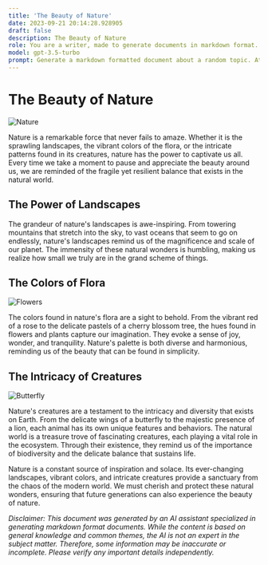 ```yaml
---
title: 'The Beauty of Nature'
date: 2023-09-21 20:14:28.928905
draft: false
description: The Beauty of Nature
role: You are a writer, made to generate documents in markdown format. It is very important that all of the documents you generate are in valid markdown format.
model: gpt-3.5-turbo
prompt: Generate a markdown formatted document about a random topic. At the bottom, include a disclaimer explaining that the document was generated by you. The first line of the document should be the title. Make sure that the entire document is in proper markdown format, using a mix of various tags to make the document visually appealing.
---
```


# The Beauty of Nature

![Nature](https://example.com/nature.jpg)

Nature is a remarkable force that never fails to amaze. Whether it is the sprawling landscapes, the vibrant colors of the flora, or the intricate patterns found in its creatures, nature has the power to captivate us all. Every time we take a moment to pause and appreciate the beauty around us, we are reminded of the fragile yet resilient balance that exists in the natural world.

## The Power of Landscapes

The grandeur of nature's landscapes is awe-inspiring. From towering mountains that stretch into the sky, to vast oceans that seem to go on endlessly, nature's landscapes remind us of the magnificence and scale of our planet. The immensity of these natural wonders is humbling, making us realize how small we truly are in the grand scheme of things.

## The Colors of Flora

![Flowers](https://example.com/flowers.jpg)

The colors found in nature's flora are a sight to behold. From the vibrant red of a rose to the delicate pastels of a cherry blossom tree, the hues found in flowers and plants capture our imagination. They evoke a sense of joy, wonder, and tranquility. Nature's palette is both diverse and harmonious, reminding us of the beauty that can be found in simplicity.

## The Intricacy of Creatures

![Butterfly](https://example.com/butterfly.jpg)

Nature's creatures are a testament to the intricacy and diversity that exists on Earth. From the delicate wings of a butterfly to the majestic presence of a lion, each animal has its own unique features and behaviors. The natural world is a treasure trove of fascinating creatures, each playing a vital role in the ecosystem. Through their existence, they remind us of the importance of biodiversity and the delicate balance that sustains life.

Nature is a constant source of inspiration and solace. Its ever-changing landscapes, vibrant colors, and intricate creatures provide a sanctuary from the chaos of the modern world. We must cherish and protect these natural wonders, ensuring that future generations can also experience the beauty of nature.

*Disclaimer: This document was generated by an AI assistant specialized in generating markdown format documents. While the content is based on general knowledge and common themes, the AI is not an expert in the subject matter. Therefore, some information may be inaccurate or incomplete. Please verify any important details independently.*
